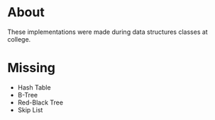 # About
These implementations were made during data structures classes at college.

# Missing
- Hash Table
- B-Tree
- Red-Black Tree
- Skip List

